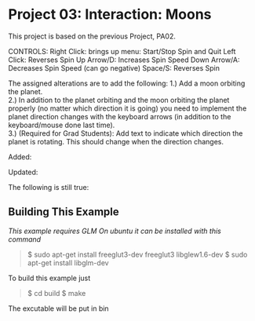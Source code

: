 Project 03: Interaction: Moons
========================================
This project is based on the previous Project, PA02.

CONTROLS:
Right Click: brings up menu: Start/Stop Spin and Quit
Left Click: Reverses Spin
Up Arrow/D: Increases Spin Speed
Down Arrow/A: Decreases Spin Speed (can go negative)
Space/S: Reverses Spin

The assigned alterations are to add the following:
1.) Add a moon orbiting the planet.    
2.) In addition to the planet orbiting and the moon orbiting the planet properly (no matter which direction it is going) you need to implement the planet direction changes with the keyboard arrows (in addition to the keyboard/mouse done last time).    
3.) (Required for Grad Students): Add text to indicate which direction the planet is rotating. This should change when the direction changes.    

Added:    

    
Updated:   

    
The following is still true:

Building This Example
---------------------

*This example requires GLM*
*On ubuntu it can be installed with this command*

>$ sudo apt-get install freeglut3-dev freeglut3 libglew1.6-dev
>$ sudo apt-get install libglm-dev

To build this example just 

>$ cd build
>$ make

The excutable will be put in bin
